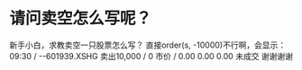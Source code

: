 # 请问卖空怎么写呢？

新手小白，求教卖空一只股票怎么写？
直接order(s, -10000)不行啊，会显示：09:30 / --601939.XSHG  卖出10,000 / 0  市价 / 0.00  0.00  0.00  未成交
谢谢谢谢